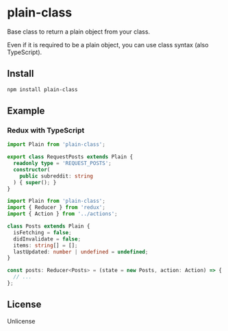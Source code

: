 # plain-class

Base class to return a plain object from your class.

Even if it is required to be a plain object, you can use class syntax (also TypeScript).

## Install

```sh
npm install plain-class
```

## Example

### Redux with TypeScript

```typescript
import Plain from 'plain-class';

export class RequestPosts extends Plain {
  readonly type = 'REQUEST_POSTS';
  constructor(
    public subreddit: string
  ) { super(); }
}
```

```typescript
import Plain from 'plain-class';
import { Reducer } from 'redux';
import { Action } from '../actions';

class Posts extends Plain {
  isFetching = false;
  didInvalidate = false;
  items: string[] = [];
  lastUpdated: number | undefined = undefined;
}

const posts: Reducer<Posts> = (state = new Posts, action: Action) => {
  // ...
};
```

## License

Unlicense
